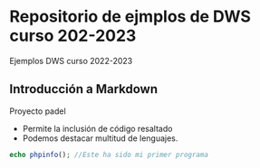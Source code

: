 # Repositorio de ejmplos de DWS curso 202-2023
Ejemplos DWS curso 2022-2023

## Introducción a Markdown
Proyecto padel
* Permite la inclusión de código resaltado
* Podemos destacar multitud de lenguajes.

```php
echo phpinfo(); //Este ha sido mi primer programa

```
